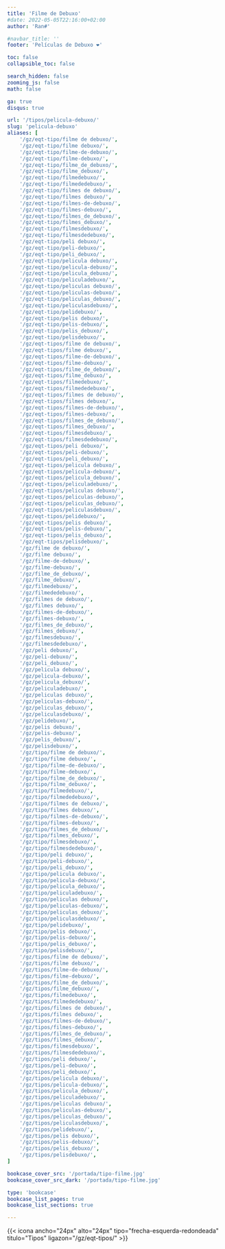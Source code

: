 ```yaml
---
title: 'Filme de Debuxo'
#date: 2022-05-05T22:16:00+02:00
author: 'Ran#'

#navbar_title: ''
footer: 'Películas de Debuxo ❤️'

toc: false
collapsible_toc: false

search_hidden: false
zooming_js: false
math: false

ga: true
disqus: true

url: '/tipos/pelicula-debuxo/'
slug: 'pelicula-debuxo'
aliases: [
    '/gz/eqt-tipo/filme de debuxo/',
    '/gz/eqt-tipo/filme debuxo/',
    '/gz/eqt-tipo/filme-de-debuxo/',
    '/gz/eqt-tipo/filme-debuxo/',
    '/gz/eqt-tipo/filme_de_debuxo/',
    '/gz/eqt-tipo/filme_debuxo/',
    '/gz/eqt-tipo/filmedebuxo/',
    '/gz/eqt-tipo/filmededebuxo/',
    '/gz/eqt-tipo/filmes de debuxo/',
    '/gz/eqt-tipo/filmes debuxo/',
    '/gz/eqt-tipo/filmes-de-debuxo/',
    '/gz/eqt-tipo/filmes-debuxo/',
    '/gz/eqt-tipo/filmes_de_debuxo/',
    '/gz/eqt-tipo/filmes_debuxo/',
    '/gz/eqt-tipo/filmesdebuxo/',
    '/gz/eqt-tipo/filmesdedebuxo/',
    '/gz/eqt-tipo/peli debuxo/',
    '/gz/eqt-tipo/peli-debuxo/',
    '/gz/eqt-tipo/peli_debuxo/',
    '/gz/eqt-tipo/pelicula debuxo/',
    '/gz/eqt-tipo/pelicula-debuxo/',
    '/gz/eqt-tipo/pelicula_debuxo/',
    '/gz/eqt-tipo/peliculadebuxo/',
    '/gz/eqt-tipo/peliculas debuxo/',
    '/gz/eqt-tipo/peliculas-debuxo/',
    '/gz/eqt-tipo/peliculas_debuxo/',
    '/gz/eqt-tipo/peliculasdebuxo/',
    '/gz/eqt-tipo/pelidebuxo/',
    '/gz/eqt-tipo/pelis debuxo/',
    '/gz/eqt-tipo/pelis-debuxo/',
    '/gz/eqt-tipo/pelis_debuxo/',
    '/gz/eqt-tipo/pelisdebuxo/',
    '/gz/eqt-tipos/filme de debuxo/',
    '/gz/eqt-tipos/filme debuxo/',
    '/gz/eqt-tipos/filme-de-debuxo/',
    '/gz/eqt-tipos/filme-debuxo/',
    '/gz/eqt-tipos/filme_de_debuxo/',
    '/gz/eqt-tipos/filme_debuxo/',
    '/gz/eqt-tipos/filmedebuxo/',
    '/gz/eqt-tipos/filmededebuxo/',
    '/gz/eqt-tipos/filmes de debuxo/',
    '/gz/eqt-tipos/filmes debuxo/',
    '/gz/eqt-tipos/filmes-de-debuxo/',
    '/gz/eqt-tipos/filmes-debuxo/',
    '/gz/eqt-tipos/filmes_de_debuxo/',
    '/gz/eqt-tipos/filmes_debuxo/',
    '/gz/eqt-tipos/filmesdebuxo/',
    '/gz/eqt-tipos/filmesdedebuxo/',
    '/gz/eqt-tipos/peli debuxo/',
    '/gz/eqt-tipos/peli-debuxo/',
    '/gz/eqt-tipos/peli_debuxo/',
    '/gz/eqt-tipos/pelicula debuxo/',
    '/gz/eqt-tipos/pelicula-debuxo/',
    '/gz/eqt-tipos/pelicula_debuxo/',
    '/gz/eqt-tipos/peliculadebuxo/',
    '/gz/eqt-tipos/peliculas debuxo/',
    '/gz/eqt-tipos/peliculas-debuxo/',
    '/gz/eqt-tipos/peliculas_debuxo/',
    '/gz/eqt-tipos/peliculasdebuxo/',
    '/gz/eqt-tipos/pelidebuxo/',
    '/gz/eqt-tipos/pelis debuxo/',
    '/gz/eqt-tipos/pelis-debuxo/',
    '/gz/eqt-tipos/pelis_debuxo/',
    '/gz/eqt-tipos/pelisdebuxo/',
    '/gz/filme de debuxo/',
    '/gz/filme debuxo/',
    '/gz/filme-de-debuxo/',
    '/gz/filme-debuxo/',
    '/gz/filme_de_debuxo/',
    '/gz/filme_debuxo/',
    '/gz/filmedebuxo/',
    '/gz/filmededebuxo/',
    '/gz/filmes de debuxo/',
    '/gz/filmes debuxo/',
    '/gz/filmes-de-debuxo/',
    '/gz/filmes-debuxo/',
    '/gz/filmes_de_debuxo/',
    '/gz/filmes_debuxo/',
    '/gz/filmesdebuxo/',
    '/gz/filmesdedebuxo/',
    '/gz/peli debuxo/',
    '/gz/peli-debuxo/',
    '/gz/peli_debuxo/',
    '/gz/pelicula debuxo/',
    '/gz/pelicula-debuxo/',
    '/gz/pelicula_debuxo/',
    '/gz/peliculadebuxo/',
    '/gz/peliculas debuxo/',
    '/gz/peliculas-debuxo/',
    '/gz/peliculas_debuxo/',
    '/gz/peliculasdebuxo/',
    '/gz/pelidebuxo/',
    '/gz/pelis debuxo/',
    '/gz/pelis-debuxo/',
    '/gz/pelis_debuxo/',
    '/gz/pelisdebuxo/',
    '/gz/tipo/filme de debuxo/',
    '/gz/tipo/filme debuxo/',
    '/gz/tipo/filme-de-debuxo/',
    '/gz/tipo/filme-debuxo/',
    '/gz/tipo/filme_de_debuxo/',
    '/gz/tipo/filme_debuxo/',
    '/gz/tipo/filmedebuxo/',
    '/gz/tipo/filmededebuxo/',
    '/gz/tipo/filmes de debuxo/',
    '/gz/tipo/filmes debuxo/',
    '/gz/tipo/filmes-de-debuxo/',
    '/gz/tipo/filmes-debuxo/',
    '/gz/tipo/filmes_de_debuxo/',
    '/gz/tipo/filmes_debuxo/',
    '/gz/tipo/filmesdebuxo/',
    '/gz/tipo/filmesdedebuxo/',
    '/gz/tipo/peli debuxo/',
    '/gz/tipo/peli-debuxo/',
    '/gz/tipo/peli_debuxo/',
    '/gz/tipo/pelicula debuxo/',
    '/gz/tipo/pelicula-debuxo/',
    '/gz/tipo/pelicula_debuxo/',
    '/gz/tipo/peliculadebuxo/',
    '/gz/tipo/peliculas debuxo/',
    '/gz/tipo/peliculas-debuxo/',
    '/gz/tipo/peliculas_debuxo/',
    '/gz/tipo/peliculasdebuxo/',
    '/gz/tipo/pelidebuxo/',
    '/gz/tipo/pelis debuxo/',
    '/gz/tipo/pelis-debuxo/',
    '/gz/tipo/pelis_debuxo/',
    '/gz/tipo/pelisdebuxo/',
    '/gz/tipos/filme de debuxo/',
    '/gz/tipos/filme debuxo/',
    '/gz/tipos/filme-de-debuxo/',
    '/gz/tipos/filme-debuxo/',
    '/gz/tipos/filme_de_debuxo/',
    '/gz/tipos/filme_debuxo/',
    '/gz/tipos/filmedebuxo/',
    '/gz/tipos/filmededebuxo/',
    '/gz/tipos/filmes de debuxo/',
    '/gz/tipos/filmes debuxo/',
    '/gz/tipos/filmes-de-debuxo/',
    '/gz/tipos/filmes-debuxo/',
    '/gz/tipos/filmes_de_debuxo/',
    '/gz/tipos/filmes_debuxo/',
    '/gz/tipos/filmesdebuxo/',
    '/gz/tipos/filmesdedebuxo/',
    '/gz/tipos/peli debuxo/',
    '/gz/tipos/peli-debuxo/',
    '/gz/tipos/peli_debuxo/',
    '/gz/tipos/pelicula debuxo/',
    '/gz/tipos/pelicula-debuxo/',
    '/gz/tipos/pelicula_debuxo/',
    '/gz/tipos/peliculadebuxo/',
    '/gz/tipos/peliculas debuxo/',
    '/gz/tipos/peliculas-debuxo/',
    '/gz/tipos/peliculas_debuxo/',
    '/gz/tipos/peliculasdebuxo/',
    '/gz/tipos/pelidebuxo/',
    '/gz/tipos/pelis debuxo/',
    '/gz/tipos/pelis-debuxo/',
    '/gz/tipos/pelis_debuxo/',
    '/gz/tipos/pelisdebuxo/',
]

bookcase_cover_src: '/portada/tipo-filme.jpg'
bookcase_cover_src_dark: '/portada/tipo-filme.jpg'

type: 'bookcase'
bookcase_list_pages: true
bookcase_list_sections: true

---
```


{{< icona ancho="24px" alto="24px" tipo="frecha-esquerda-redondeada" titulo="Tipos" ligazon="/gz/eqt-tipos/" >}}

